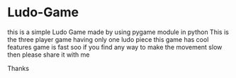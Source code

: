 # Ludo-Game
this is a simple Ludo Game made by using pygame module in python
This is the three player game having only one ludo piece
this game has cool features
game is fast
soo if you find any way to make the movement slow then please share it with me

Thanks
